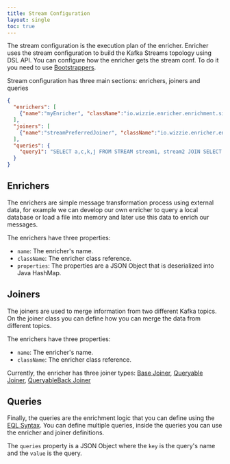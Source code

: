 ```yaml
---
title: Stream Configuration
layout: single
toc: true
---
```


The stream configuration is the execution plan of the enricher. Enricher uses the stream configuration to build the Kafka Streams topology using DSL API. You can configure how the enricher gets the stream conf. To do it you need to use [Bootstrappers](http://wizzie-io.github.io/enricher/configuration/bootstrapper.html).

Stream configuration has three main sections: enrichers, joiners and queries

```json
{
  "enrichers": [
    {"name":"myEnricher", "className":"io.wizzie.enricher.enrichment.simple.MyCustomEnricher", "properties":{"property1":"value1", "property2":"value2"}}
  ],
  "joiners": [
    {"name":"streamPreferredJoiner", "className":"io.wizzie.enricher.enrichment.join.impl.StreamPreferredJoiner"}
  ],
  "queries": {
    "query1": "SELECT a,c,k,j FROM STREAM stream1, stream2 JOIN SELECT v FROM TABLE table1 USING streamPreferred INSERT INTO TABLE output"
  }
}
```

## Enrichers

The enrichers are simple message transformation process using external data, for example we can develop our own enricher to query a local database or load a file into memory and later use this data to enrich our messages.

The enrichers have three properties:
* `name`: The enricher's name.
* `className`: The enricher class reference.
* `properties`: The properties are a JSON Object that is deserialized into Java HashMap.

## Joiners

The joiners are used to merge information from two different Kafka topics. On the joiner class you can define how you can merge the data from different topics.

The enrichers have three properties:
* `name`: The enricher's name.
* `className`: The enricher class reference.

Currently, the enricher has three joiner types: [Base Joiner](https://wizzie-io.github.io/enricher/joiners_enrichers/joiners#base-joiner), [Queryable Joiner](https://wizzie-io.github.io/enricher/joiners_enrichers/joiners#queryable-joiner), [QueryableBack Joiner](https://wizzie-io.github.io/enricher/joiners_enrichers/joiners#queryableback-joiner)

## Queries

Finally, the queries are the enrichment logic that you can define using the [EQL Syntax](https://wizzie-io.github.io/enricher/configuration/eql_syntax). You can define multiple queries, inside the queries you can use the enricher and joiner definitions.

The `queries` property is a JSON Object where the `key` is the query's name and the `value` is the query.
